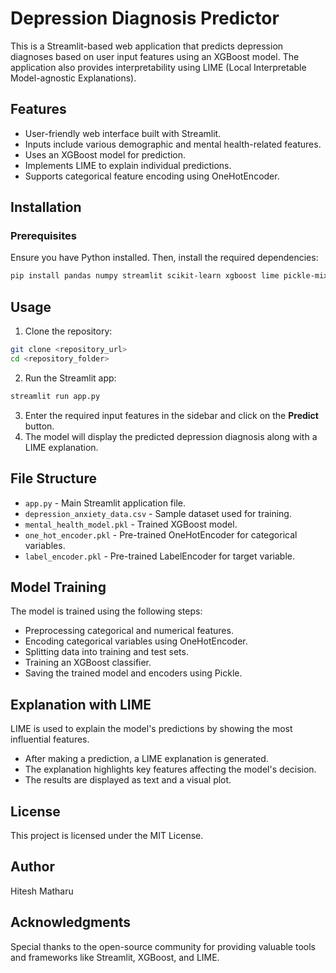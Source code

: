 # Depression Diagnosis Predictor

This is a Streamlit-based web application that predicts depression diagnoses based on user input features using an XGBoost model. The application also provides interpretability using LIME (Local Interpretable Model-agnostic Explanations).

## Features
- User-friendly web interface built with Streamlit.
- Inputs include various demographic and mental health-related features.
- Uses an XGBoost model for prediction.
- Implements LIME to explain individual predictions.
- Supports categorical feature encoding using OneHotEncoder.

## Installation

### Prerequisites
Ensure you have Python installed. Then, install the required dependencies:
```bash
pip install pandas numpy streamlit scikit-learn xgboost lime pickle-mixin
```

## Usage

1. Clone the repository:
```bash
git clone <repository_url>
cd <repository_folder>
```

2. Run the Streamlit app:
```bash
streamlit run app.py
```

3. Enter the required input features in the sidebar and click on the **Predict** button.
4. The model will display the predicted depression diagnosis along with a LIME explanation.

## File Structure
- `app.py` - Main Streamlit application file.
- `depression_anxiety_data.csv` - Sample dataset used for training.
- `mental_health_model.pkl` - Trained XGBoost model.
- `one_hot_encoder.pkl` - Pre-trained OneHotEncoder for categorical variables.
- `label_encoder.pkl` - Pre-trained LabelEncoder for target variable.

## Model Training
The model is trained using the following steps:
- Preprocessing categorical and numerical features.
- Encoding categorical variables using OneHotEncoder.
- Splitting data into training and test sets.
- Training an XGBoost classifier.
- Saving the trained model and encoders using Pickle.

## Explanation with LIME
LIME is used to explain the model's predictions by showing the most influential features.
- After making a prediction, a LIME explanation is generated.
- The explanation highlights key features affecting the model's decision.
- The results are displayed as text and a visual plot.

## License
This project is licensed under the MIT License.

## Author
Hitesh Matharu

## Acknowledgments
Special thanks to the open-source community for providing valuable tools and frameworks like Streamlit, XGBoost, and LIME.

